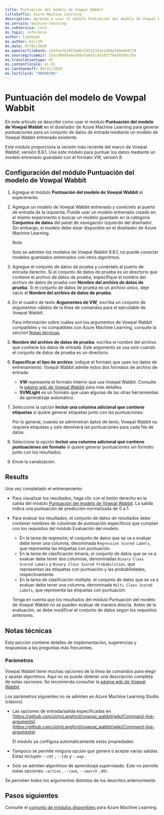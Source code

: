 ```yaml
---
title: Puntuación del modelo de Vowpal Wabbit
titleSuffix: Azure Machine Learning
description: Aprenda a usar el módulo Puntuación del modelo de Vowpal Wabbit para generar puntuaciones para un conjunto de datos de entrada, utilizando un modelo de Vowpal Wabbit entrenado existente.
ms.service: machine-learning
ms.subservice: core
ms.topic: reference
author: likebupt
ms.author: keli19
ms.date: 07/02/2020
ms.openlocfilehash: 23dfee7b78f2606c54525391e1260af69a9b0779
ms.sourcegitcommit: 53acd9895a4a395efa6d7cd41d7f78e392b9cfbe
ms.translationtype: HT
ms.contentlocale: es-ES
ms.lasthandoff: 09/22/2020
ms.locfileid: "90898398"
---
```

# <a name="score-vowpal-wabbit-model"></a>Puntuación del modelo de Vowpal Wabbit
En este artículo se describe cómo usar el módulo **Puntuación del modelo de Vowpal Wabbit** en el diseñador de Azure Machine Learning para generar puntuaciones para un conjunto de datos de entrada mediante un modelo de Vowpal Wabbit entrenado existente.  

Este módulo proporciona la versión más reciente del marco de Vowpal Wabbit, versión 8.8.1. Use este módulo para puntuar los datos mediante un modelo entrenado guardado con el formato VW, versión 8.  

## <a name="how-to-configure-score-vowpal-wabbit-model"></a>Configuración del módulo Puntuación del modelo de Vowpal Wabbit

1.  Agregue el módulo **Puntuación del modelo de Vowpal Wabbit** al experimento.  
  
2.  Agregue un modelo de Vowpal Wabbit entrenado y conéctelo al puerto de entrada de la izquierda. Puede usar un modelo entrenado creado en el mismo experimento o buscar un modelo guardado en la categoría **Conjuntos de datos** del panel de navegación izquierdo del diseñador. Sin embargo, el modelo debe estar disponible en el diseñador de Azure Machine Learning.  
  
    > [!NOTE]
    > Solo se admiten los modelos de Vowpal Wabbit 8.8.1; no puede conectar modelos guardados entrenados con otros algoritmos.
  
3.  Agregue el conjunto de datos de prueba y conéctelo al puerto de entrada derecho. Si el conjunto de datos de prueba es un directorio que contiene el archivo de datos de prueba, especifique el nombre del archivo de datos de prueba con **Nombre del archivo de datos de prueba**. Si el conjunto de datos de prueba es un archivo único, deje vacío el **Nombre del archivo de datos de prueba**.

4. En el cuadro de texto **Argumentos de VW**, escriba un conjunto de argumentos válidos de la línea de comandos para el ejecutable de Vowpal Wabbit.  

    Para información sobre cuáles son los argumentos de Vowpal Wabbit compatibles y no compatibles con Azure Machine Learning, consulte la sección [Notas técnicas](#technical-notes).  

5.  **Nombre del archivo de datos de prueba**: escriba el nombre del archivo que contiene los datos de entrada. Este argumento se usa solo cuando el conjunto de datos de prueba es un directorio.

6. **Especificar el tipo de archivo**: indique el formato que usan los datos de entrenamiento. Vowpal Wabbit admite estos dos formatos de archivo de entrada:  

   - **VW** representa el formato interno que usa Vowpal Wabbit. Consulte la [página wiki de Vowpal Wabbit](https://github.com/JohnLangford/vowpal_wabbit/wiki/Input-format) para más detalles. 
   - **SVMLight** es un formato que usan algunas de las otras herramientas de aprendizaje automático. 

7. Seleccione la opción **Incluir una columna adicional que contiene etiquetas** si quiere generar etiquetas junto con las puntuaciones.  

   Por lo general, cuando se administran datos de texto, Vowpal Wabbit no requiere etiquetas y solo devolverá las puntuaciones para cada fila de datos.  

8. Seleccione la opción **Incluir una columna adicional que contiene puntuaciones sin formato** si quiere generar puntuaciones sin formato junto con los resultados.  

9. Envíe la canalización.

## <a name="results"></a>Results

Una vez completado el entrenamiento:

+ Para visualizar los resultados, haga clic con el botón derecho en la salida del módulo [Puntuación del modelo de Vowpal Wabbit](score-vowpal-wabbit-model.md). La salida indica una puntuación de predicción normalizada de 0 a 1. 

+ Para evaluar los resultados, el conjunto de datos de resultados debe contener nombres de columnas de puntuación específicos que cumplan con los requisitos del módulo Evaluación del modelo.

  + En la tarea de regresión, el conjunto de datos que se va a evaluar debe tener una columna, denominada `Regression Scored Labels`, que representa las etiquetas con puntuación.
  + En la tarea de clasificación binaria, el conjunto de datos que se va a evaluar debe tener dos columnas, denominadas `Binary Class Scored Labels` y `Binary Class Scored Probabilities`, que representan las etiquetas con puntuación y las probabilidades, respectivamente.
  + En la tarea de clasificación múltiple, el conjunto de datos que se va a evaluar debe tener una columna, denominada `Multi Class Scored Labels`, que representa las etiquetas con puntuación.

  Tenga en cuenta que los resultados del módulo Puntuación del modelo de Vowpal Wabbit no se pueden evaluar de manera directa. Antes de la evaluación, se debe modificar el conjunto de datos según los requisitos anteriores.

##  <a name="technical-notes"></a>Notas técnicas

Esta sección contiene detalles de implementación, sugerencias y respuestas a las preguntas más frecuentes.

### <a name="parameters"></a>Parámetros

Vowpal Wabbit tiene muchas opciones de la línea de comandos para elegir y ajustar algoritmos. Aquí no se puede obtener una descripción completa de estas opciones. Se recomienda consultar la [página wiki de Vowpal Wabbit](https://github.com/JohnLangford/vowpal_wabbit/wiki/Command-line-arguments).  

Los parámetros siguientes no se admiten en Azure Machine Learning Studio (clásico).  

-   Las opciones de entrada/salida especificadas en [https://github.com/JohnLangford/vowpal_wabbit/wiki/Command-line-arguments](https://github.com/JohnLangford/vowpal_wabbit/wiki/Command-line-arguments)  
  
     El módulo ya configura automáticamente estas propiedades.  
  
-   Tampoco se permite ninguna opción que genere o acepte varias salidas. Estas incluyen *`--cbt`* , *`--lda`* y *`--wap`* .  
  
-   Solo se admiten algoritmos de aprendizaje supervisado. Esto no permite estas opciones: *`–active`* , `--rank`, *`--search`* , etc.  

Se permiten todos los argumentos distintos de los descritos anteriormente.

## <a name="next-steps"></a>Pasos siguientes

Consulte el [conjunto de módulos disponibles](module-reference.md) para Azure Machine Learning. 